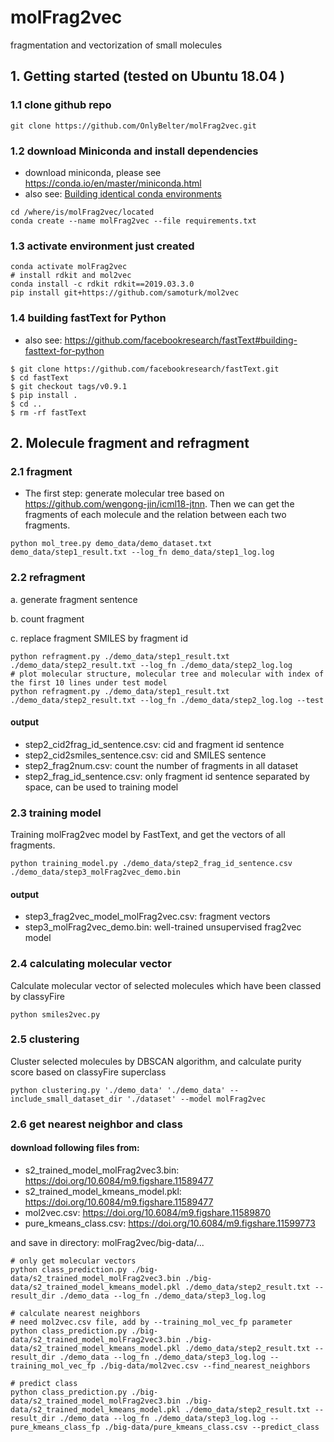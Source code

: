 # molFrag2vec
fragmentation and vectorization of small molecules


## 1. Getting started (tested on Ubuntu 18.04 )
### 1.1 clone github repo
```shell script
git clone https://github.com/OnlyBelter/molFrag2vec.git
```

### 1.2 download Miniconda and install dependencies
- download miniconda, please see https://conda.io/en/master/miniconda.html
- also see: [Building identical conda environments](https://docs.conda.io/projects/conda/en/latest/user-guide/tasks/manage-environments.html#building-identical-conda-environments)
```shell script
cd /where/is/molFrag2vec/located
conda create --name molFrag2vec --file requirements.txt
```

### 1.3 activate environment just created
```shell script
conda activate molFrag2vec
# install rdkit and mol2vec
conda install -c rdkit rdkit==2019.03.3.0
pip install git+https://github.com/samoturk/mol2vec
```

### 1.4 building fastText for Python
- also see: https://github.com/facebookresearch/fastText#building-fasttext-for-python
```shell script
$ git clone https://github.com/facebookresearch/fastText.git
$ cd fastText
$ git checkout tags/v0.9.1
$ pip install .
$ cd ..
$ rm -rf fastText
```

## 2. Molecule fragment and refragment
### 2.1 fragment
- The first step: generate molecular tree based on https://github.com/wengong-jin/icml18-jtnn.
  Then we can get the fragments of each molecule and the relation between each two fragments.
```shell script
python mol_tree.py demo_data/demo_dataset.txt demo_data/step1_result.txt --log_fn demo_data/step1_log.log
```

### 2.2 refragment
a. generate fragment sentence

b. count fragment

c. replace fragment SMILES by fragment id
```shell script
python refragment.py ./demo_data/step1_result.txt ./demo_data/step2_result.txt --log_fn ./demo_data/step2_log.log
# plot molecular structure, molecular tree and molecular with index of the first 10 lines under test model
python refragment.py ./demo_data/step1_result.txt ./demo_data/step2_result.txt --log_fn ./demo_data/step2_log.log --test
```
#### output
- step2_cid2frag_id_sentence.csv: cid and fragment id sentence
- step2_cid2smiles_sentence.csv: cid and SMILES sentence
- step2_frag2num.csv: count the number of fragments in all dataset
- step2_frag_id_sentence.csv: only fragment id sentence separated by space, can be used to training model

### 2.3 training model
Training molFrag2vec model by FastText, and get the vectors of all fragments.
```shell script
python training_model.py ./demo_data/step2_frag_id_sentence.csv ./demo_data/step3_molFrag2vec_demo.bin
```
#### output
- step3_frag2vec_model_molFrag2vec.csv: fragment vectors
- step3_molFrag2vec_demo.bin: well-trained unsupervised frag2vec model

### 2.4 calculating molecular vector
Calculate molecular vector of selected molecules which have been classed by classyFire
```shell script
python smiles2vec.py
```

### 2.5 clustering
Cluster selected molecules by DBSCAN algorithm, and calculate purity score based on classyFire superclass
```shell script
python clustering.py './demo_data' './demo_data' --include_small_dataset_dir './dataset' --model molFrag2vec
```


### 2.6 get nearest neighbor and class

#### download following files from:

- s2_trained_model_molFrag2vec3.bin: https://doi.org/10.6084/m9.figshare.11589477
- s2_trained_model_kmeans_model.pkl: https://doi.org/10.6084/m9.figshare.11589477
- mol2vec.csv: https://doi.org/10.6084/m9.figshare.11589870
- pure_kmeans_class.csv: https://doi.org/10.6084/m9.figshare.11599773

and save in directory: molFrag2vec/big-data/...

```
# only get molecular vectors
python class_prediction.py ./big-data/s2_trained_model_molFrag2vec3.bin ./big-data/s2_trained_model_kmeans_model.pkl ./demo_data/step2_result.txt --result_dir ./demo_data --log_fn ./demo_data/step3_log.log

# calculate nearest neighbors
# need mol2vec.csv file, add by --training_mol_vec_fp parameter
python class_prediction.py ./big-data/s2_trained_model_molFrag2vec3.bin ./big-data/s2_trained_model_kmeans_model.pkl ./demo_data/step2_result.txt --result_dir ./demo_data --log_fn ./demo_data/step3_log.log --training_mol_vec_fp ./big-data/mol2vec.csv --find_nearest_neighbors

# predict class
python class_prediction.py ./big-data/s2_trained_model_molFrag2vec3.bin ./big-data/s2_trained_model_kmeans_model.pkl ./demo_data/step2_result.txt --result_dir ./demo_data --log_fn ./demo_data/step3_log.log --pure_kmeans_class_fp ./big-data/pure_kmeans_class.csv --predict_class
```

